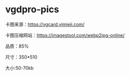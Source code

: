 # vgdpro-pics

卡图来源：https://vgcard.yimieji.com/

卡图压缩网站：https://imagestool.com/webp2jpg-online/

品质：85%

尺寸：350*510

大小:50-70kb
